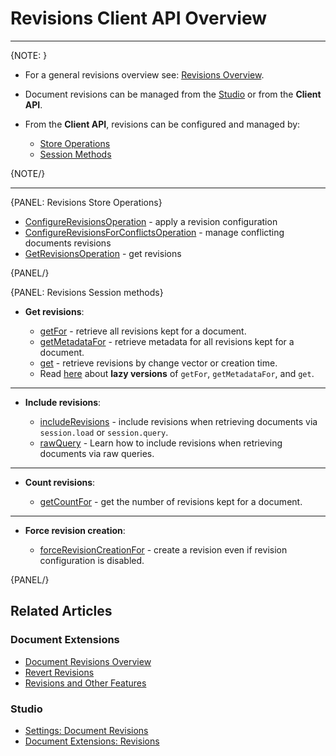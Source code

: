 # Revisions Client API Overview

---

{NOTE: }

* For a general revisions overview see: [Revisions Overview](../../../document-extensions/revisions/overview).

* Document revisions can be managed from the [Studio](../../../studio/database/settings/document-revisions) or from the __Client API__.

* From the __Client API__, revisions can be configured and managed by:
    * [Store Operations](../../../document-extensions/revisions/client-api/overview#revisions-store-operations)
    * [Session Methods](../../../document-extensions/revisions/client-api/overview#revisions-session-methods)

{NOTE/}

---

{PANEL: Revisions Store Operations}

* [ConfigureRevisionsOperation](../../../document-extensions/revisions/client-api/operations/configure-revisions) - apply a revision configuration
* [ConfigureRevisionsForConflictsOperation](../../../document-extensions/revisions/client-api/operations/conflict-revisions-configuration) - manage conflicting documents revisions
* [GetRevisionsOperation](../../../document-extensions/revisions/client-api/operations/get-revisions) - get revisions

{PANEL/}

{PANEL: Revisions Session methods}

* __Get revisions__:

    * [getFor](../../../document-extensions/revisions/client-api/session/loading#get-all-revisions) - retrieve all revisions kept for a document.
    * [getMetadataFor](../../../document-extensions/revisions/client-api/session/loading#get-revisions-metadata) - retrieve metadata for all revisions kept for a document.
    * [get](../../../document-extensions/revisions/client-api/session/loading#get-revisions-by-creation-time) - retrieve revisions by change vector or creation time.
    * Read [here](../../../client-api/session/how-to/perform-operations-lazily#getRevisions) about __lazy versions__ of `getFor`, `getMetadataFor`, and `get`.

---

* __Include revisions__:

    * [includeRevisions](../../../document-extensions/revisions/client-api/session/including#section) - include revisions when retrieving documents via `session.load` or `session.query`.
    * [rawQuery](../../../document-extensions/revisions/client-api/session/including#including-revisions-with-session.advanced.rawquery) - Learn how to include revisions when retrieving documents via raw queries.

---

* __Count revisions__:

    * [getCountFor](../../../document-extensions/revisions/client-api/session/counting#getcountfor) - get the number of revisions kept for a document.

---

* __Force revision creation__:

    * [forceRevisionCreationFor](../../../document-extensions/revisions/overview#force-revision-creation-via-api) - create a revision even if revision configuration is disabled.

{PANEL/}

## Related Articles

### Document Extensions

* [Document Revisions Overview](../../../document-extensions/revisions/overview)
* [Revert Revisions](../../../document-extensions/revisions/revert-revisions)
* [Revisions and Other Features](../../../document-extensions/revisions/revisions-and-other-features)

### Studio

* [Settings: Document Revisions](../../../studio/database/settings/document-revisions)
* [Document Extensions: Revisions](../../../studio/database/document-extensions/revisions)  
